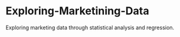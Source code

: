 # Exploring-Marketining-Data
Exploring marketing data through statistical analysis and regression. 
